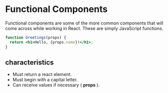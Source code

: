 # Functional Components

Functional components are some of the more common components that will come across while working in React. These are simply JavaScript functions.

```jsx
function Greetings(props) {
  return <h1>Hello, {props.name}!</h1>;
}
```

## characteristics

- Must return a react element.
- Must begin with a capital letter.
- Can receive values if necessary ( **props** ).
